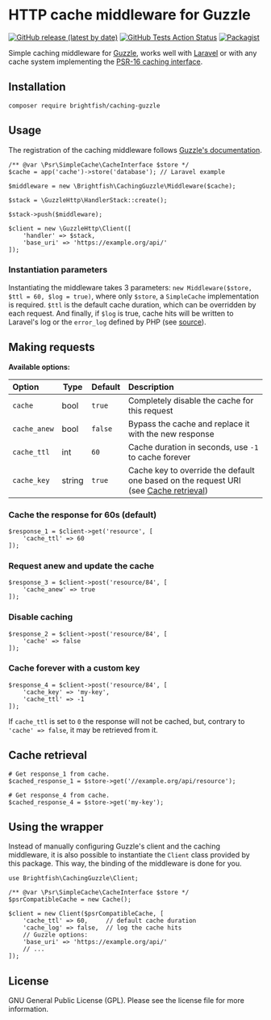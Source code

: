 # HTTP cache middleware for Guzzle

[![GitHub release (latest by date)](https://img.shields.io/github/v/release/brightfish-be/caching-guzzle?color=blue&label=Latest%20version&style=flat-square)](https://github.com/brightfish-be/caching-guzzle/releases)
[![GitHub Tests Action Status](https://img.shields.io/github/workflow/status/brightfish-be/caching-guzzle/run-tests?label=tests)](https://github.com/brightfish-be/caching-guzzle/actions?query=workflow%3Arun-tests+branch%3Amain)
[![Packagist](https://img.shields.io/packagist/dt/brightfish/caching-guzzle?label=Total%20downloads&style=flat-square)](https://packagist.org/packages/brightfish/caching-guzzle)

Simple caching middleware for [Guzzle](https://github.com/guzzle/guzzle/), works well with [Laravel](https://github.com/laravel) or with any cache system 
implementing the [PSR-16 caching interface](https://www.php-fig.org/psr/psr-16/).  

## Installation
```
composer require brightfish/caching-guzzle
```

## Usage
The registration of the caching middleware follows [Guzzle's documentation](http://docs.guzzlephp.org/en/stable/handlers-and-middleware.html#handlers).

```
/** @var \Psr\SimpleCache\CacheInterface $store */
$cache = app('cache')->store('database'); // Laravel example

$middleware = new \Brightfish\CachingGuzzle\Middleware($cache);

$stack = \GuzzleHttp\HandlerStack::create();

$stack->push($middleware);

$client = new \GuzzleHttp\Client([
    'handler' => $stack,
    'base_uri' => 'https://example.org/api/'
]);
```

### Instantiation parameters
Instantiating the middleware takes 3 parameters: `new Middleware($store, $ttl = 60, $log = true)`, where only `$store`, a `SimpleCache` implementation is required. `$ttl` is the default cache duration, which can be overridden by each request. And finally, if `$log` is true, cache hits will be written to Laravel's log or the `error_log` defined by PHP (see [source](https://github.com/brightfish-be/caching-guzzle/blob/c0e96ae157b4e17363eb76ee5996995fbf0bd4a5/src/Middleware.php#L168)).


## Making requests

**Available options:**   

| Option | Type | Default | Description |
|:-------|------|---------|:------------|
|`cache` | bool | `true` | Completely disable the cache for this request |
|`cache_anew` | bool | `false` | Bypass the cache and replace it with the new response |
|`cache_ttl` | int | `60` | Cache duration in seconds, use `-1` to cache forever |
|`cache_key` | string | `true` | Cache key to override the default one based on the request URI (see [Cache retrieval](https://github.com/brightfish-be/caching-guzzle#cache-retrieval)) |

### Cache the response for 60s (default)
```
$response_1 = $client->get('resource', [
    'cache_ttl' => 60
]);
```
### Request anew and update the cache
```
$response_3 = $client->post('resource/84', [
    'cache_anew' => true
]);
```
### Disable caching
```
$response_2 = $client->post('resource/84', [
    'cache' => false
]);
```
### Cache forever with a custom key
```
$response_4 = $client->post('resource/84', [
    'cache_key' => 'my-key',
    'cache_ttl' => -1
]);
```
If `cache_ttl` is set to `0` the response will not be cached, but, contrary to `'cache' => false`, it may be retrieved from it.

## Cache retrieval
```
# Get response_1 from cache.
$cached_response_1 = $store->get('//example.org/api/resource');

# Get response_4 from cache.
$cached_response_4 = $store->get('my-key');
```

## Using the wrapper
Instead of manually configuring Guzzle's client and the caching middleware, it is also possible to instantiate the `Client` class provided by this package. This way, the binding of the middleware is done for you.

```
use Brightfish\CachingGuzzle\Client;

/** @var \Psr\SimpleCache\CacheInterface $store */
$psrCompatibleCache = new Cache();

$client = new Client($psrCompatibleCache, [
    'cache_ttl' => 60,	   // default cache duration
    'cache_log' => false,  // log the cache hits
    // Guzzle options:
    'base_uri' => 'https://example.org/api/'
    // ...
]);
```

## License
GNU General Public License (GPL). Please see the license file for more information.
